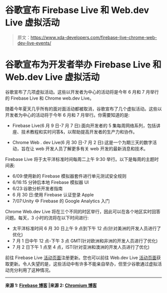# 谷歌宣布 Firebase Live 和 Web.dev Live 虚拟活动

> 原文：<https://www.xda-developers.com/firebase-live-chrome-web-dev-live-events/>

# 谷歌宣布为开发者举办 Firebase Live 和 Web.dev Live 虚拟活动

谷歌宣布了几项虚拟活动。这些以开发者为中心的活动将是今年 6 月和 7 月举行的 Firebase Live 和 Chrome web.dev Live。

随着今年夏天几乎所有的面对面活动都被取消，谷歌宣布了几个虚拟活动。这些以开发者为中心的活动将于今年 6 月和 7 月举行。你需要知道的是:

*   Firebase Live(6 月 9 日-7 月 7 日):面向开发者的 5 集每周网络系列，包括讲座、技术教程和实时问答&，以帮助提高开发者的生产力和协作。

*   Chrome Web . dev Live(6 月 30 日-7 月 2 日):这是一个为期三天的数字活动，旨在让 web 开发人员了解更多有关 web 开发的最新消息和技术。

Firebase Live 将于太平洋标准时间每周二上午 9:30 举行。以下是每周的主题时间表:

*   6/09:使用新的 Firebase 模拟器套件进行单元测试安全规则
*   6/16:15 分钟后本地 Firebase 模拟器 UI
*   6/23:谷歌分析开发者指南
*   6 月 30 日:使用 Firebase 认证登录 Apple
*   7/07:Unity 中 Firebase 的 Google Analytics 入门

Chrome Web.dev Live 将在三个不同的时区举行，因此可以在各个地区实时回答问题。每天，3 小时的流将在以下时间进行:

*   太平洋标准时间 6 月 30 日上午 9 点到下午 12 点(针对美洲的开发人员进行了优化)
*   7 月 1 日中午 12 点-下午 3 点 GMT(针对欧洲和非洲的开发人员进行了优化)
*   7 月 2 日下午 1 点至 4 点，IST(针对亚洲和澳洲的开发人员进行了优化)

前往 Firebase Live [活动页面](http://firebase.google.com/live)注册更新。您也可以前往 Web.dev Live [活动页面](http://web.dev/live)获取更新。令人失望的是，这些活动中有许多不能亲自举办，但至少谷歌通过虚拟活动充分利用了这种情况。

* * *

**来源 1: [Firebase 博客](https://firebase.googleblog.com/2020/05/announcing-firebase-live.html) |来源 2: [Chromium 博客](https://blog.chromium.org/2020/05/webdev-live-digital-event-over-three.html)**